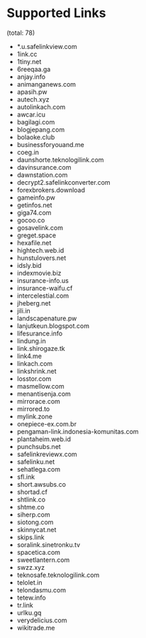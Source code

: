 # Supported Links
(total: 78)
* *.u.safelinkview.com
* 1ink.cc
* 1tiny.net
* 6reeqaa.ga
* anjay.info
* animanganews.com
* apasih.pw
* autech.xyz
* autolinkach.com
* awcar.icu
* bagilagi.com
* blogjepang.com
* bolaoke.club
* businessforyouand.me
* coeg.in
* daunshorte.teknologilink.com
* davinsurance.com
* dawnstation.com
* decrypt2.safelinkconverter.com
* forexbrokers.download
* gameinfo.pw
* getinfos.net
* giga74.com
* gocoo.co
* gosavelink.com
* greget.space
* hexafile.net
* hightech.web.id
* hunstulovers.net
* idsly.bid
* indexmovie.biz
* insurance-info.us
* insurance-waifu.cf
* intercelestial.com
* jheberg.net
* jili.in
* landscapenature.pw
* lanjutkeun.blogspot.com
* lifesurance.info
* lindung.in
* link.shirogaze.tk
* link4.me
* linkach.com
* linkshrink.net
* losstor.com
* masmellow.com
* menantisenja.com
* mirrorace.com
* mirrored.to
* mylink.zone
* onepiece-ex.com.br
* pengaman-link.indonesia-komunitas.com
* plantaheim.web.id
* punchsubs.net
* safelinkreviewx.com
* safelinku.net
* sehatlega.com
* sfl.ink
* short.awsubs.co
* shortad.cf
* shtlink.co
* shtme.co
* siherp.com
* siotong.com
* skinnycat.net
* skips.link
* soralink.sinetronku.tv
* spacetica.com
* sweetlantern.com
* swzz.xyz
* teknosafe.teknologilink.com
* telolet.in
* telondasmu.com
* tetew.info
* tr.link
* urlku.gq
* verydelicius.com
* wikitrade.me

